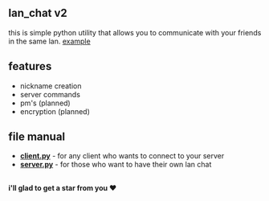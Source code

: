 ## lan_chat v2
this is simple python utility that allows you to communicate with your friends in the same lan. [example](https://i.imgur.com/fCjfQsc.png)

## features
* nickname creation
* server commands
* pm's (planned)
* encryption (planned)

## file manual
* [**client.py**](https://i.imgur.com/lNTdMYC.png) - for any client who wants to connect to your server
* [**server.py**](https://i.imgur.com/ry9Iu9H.png) - for those who want to have their own lan chat


##
**i'll glad to get a star from you ❤️**
